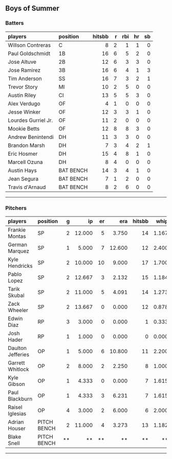 ## Boys of Summer

### Batters

 
|players             |position  | hitsbb|  r| rbi| hr| sb| 
|:-------------------|:---------|------:|--:|---:|--:|--:| 
|Willson Contreras   |C         |      8|  2|   1|  1|  0| 
|Paul Goldschmidt    |1B        |     16|  6|   5|  2|  0| 
|Jose Altuve         |2B        |     12|  6|   3|  3|  0| 
|Jose Ramirez        |3B        |     16|  6|   4|  1|  3| 
|Tim Anderson        |SS        |     16|  7|   3|  2|  1| 
|Trevor Story        |MI        |     10|  2|   5|  0|  0| 
|Austin Riley        |CI        |     13|  5|   5|  3|  0| 
|Alex Verdugo        |OF        |      4|  1|   0|  0|  0| 
|Jesse Winker        |OF        |     12|  3|   3|  1|  0| 
|Lourdes Gurriel Jr. |OF        |     11|  2|   0|  0|  0| 
|Mookie Betts        |OF        |     12|  8|   8|  3|  0| 
|Andrew Benintendi   |DH        |     11|  3|   3|  0|  0| 
|Brandon Marsh       |DH        |      7|  3|   4|  2|  1| 
|Eric Hosmer         |DH        |     15|  4|   8|  1|  0| 
|Marcell Ozuna       |DH        |      8|  4|   0|  0|  0| 
|Austin Hays         |BAT BENCH |     14|  3|   4|  1|  0| 
|Jean Segura         |BAT BENCH |      7|  1|   2|  0|  0| 
|Travis d'Arnaud     |BAT BENCH |      8|  2|   6|  0|  0| 


* * *

### Pitchers

 
|players           |position    |  g|     ip| er|    era| hitsbb|  whip| so|  w| sv| 
|:-----------------|:-----------|--:|------:|--:|------:|------:|-----:|--:|--:|--:| 
|Frankie Montas    |SP          |  2| 12.000|  5|  3.750|     14| 1.167| 12|  0|  0| 
|German Marquez    |SP          |  1|  5.000|  7| 12.600|     12| 2.400|  5|  0|  0| 
|Kyle Hendricks    |SP          |  2| 10.000| 10|  9.000|     17| 1.700|  4|  0|  0| 
|Pablo Lopez       |SP          |  2| 12.667|  3|  2.132|     15| 1.184| 12|  1|  0| 
|Tarik Skubal      |SP          |  2| 11.000|  5|  4.091|     14| 1.273| 13|  0|  0| 
|Zack Wheeler      |SP          |  2| 13.667|  0|  0.000|     12| 0.878| 14|  1|  0| 
|Edwin Diaz        |RP          |  3|  3.000|  0|  0.000|      1| 0.333|  7|  0|  3| 
|Josh Hader        |RP          |  1|  1.000|  0|  0.000|      0| 0.000|  1|  0|  1| 
|Daulton Jefferies |OP          |  1|  5.000|  6| 10.800|     11| 2.200|  4|  0|  0| 
|Garrett Whitlock  |OP          |  2|  8.000|  2|  2.250|      8| 1.000| 11|  0|  0| 
|Kyle Gibson       |OP          |  1|  4.333|  0|  0.000|      7| 1.615|  3|  0|  0| 
|Paul Blackburn    |OP          |  1|  4.333|  3|  6.231|      7| 1.615|  5|  0|  0| 
|Raisel Iglesias   |OP          |  4|  3.000|  2|  6.000|      6| 2.000|  4|  0|  3| 
|Adrian Houser     |PITCH BENCH |  2| 11.000|  4|  3.273|     13| 1.182| 12|  2|  0| 
|Blake Snell       |PITCH BENCH | **|     **| **|     **|     **|    **| **| **| **| 


* * *


